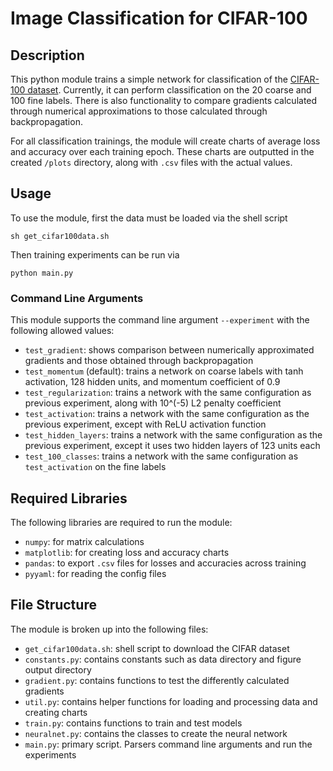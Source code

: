 # Image Classification for CIFAR-100

## Description

This python module trains a simple network for classification of the [CIFAR-100 dataset](https://www.cs.toronto.edu/~kriz/cifar.html).
Currently, it can perform classification on the 20 coarse and 100 fine labels.
There is also functionality to compare gradients calculated through numerical approximations to those calculated through backpropagation.

For all classification trainings, the module will create charts of average loss and accuracy over each training epoch.
These charts are outputted in the created `/plots` directory, along with `.csv` files with the actual values.

## Usage

To use the module, first the data must be loaded via the shell script
```
sh get_cifar100data.sh
```

Then training experiments can be run via
```
python main.py
```

### Command Line Arguments

This module supports the command line argument `--experiment` with the following allowed values:

- `test_gradient`: shows comparison between numerically approximated gradients and those obtained through backpropagation
- `test_momentum` (default): trains a network on coarse labels with tanh activation, 128 hidden units, and momentum coefficient of 0.9
- `test_regularization`: trains a network with the same configuration as previous experiment, along with 10^(-5) L2 penalty coefficient
- `test_activation`: trains a network with the same configuration as the previous experiment, except with ReLU activation function
- `test_hidden_layers`: trains a network with the same configuration as the previous experiment, except it uses two hidden layers of 123 units each
- `test_100_classes`: trains a network with the same configuration as `test_activation` on the fine labels

## Required Libraries

The following libraries are required to run the module:

- `numpy`: for matrix calculations
- `matplotlib`: for creating loss and accuracy charts
- `pandas`: to export `.csv` files for losses and accuracies across training
- `pyyaml`: for reading the config files

## File Structure

The module is broken up into the following files:
- `get_cifar100data.sh`: shell script to download the CIFAR dataset
- `constants.py`: contains constants such as data directory and figure output directory
- `gradient.py`: contains functions to test the differently calculated gradients
- `util.py`: contains helper functions for loading and processing data and creating charts
- `train.py`: contains functions to train and test models
- `neuralnet.py`: contains the classes to create the neural network
- `main.py`: primary script. Parsers command line arguments and run the experiments